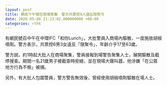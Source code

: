 ```yaml
---
layout: post
title: 網民下午號召商場聚集　警方共票控9人違反限聚令
date: 2020-05-08 21:23:02.000000000 +08:00
categories: rthk
---
```


有網民號召中午在中環IFC「和你Lunch」，大批警員入商場內驅散，一度施放胡椒噴劑。警方表示，共票控6男3女違反「限聚令」，年齡介乎17至63歲。

警方說，約1時起大批人在商場聚集，警員接報到場警告聚集人士，展開驅散及截停搜查。期間一名21歲男子被截查時拒絕，並在現場大聲叫囂，他涉嫌「在公眾地方行為不檢」被捕。

另外，有大批人包圍警員，警方警告無效後，曾經使用胡椒噴劑驅散在場人士。
